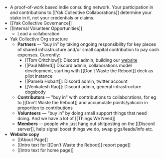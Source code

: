 - A proof-of-work based indie consulting network. Your participation in and contributions to [[Yak Collective Collaborations]] determine your stake in it, not your credentials or claims.
- [[Yak Collective Governance]]
- [[Internal Volunteer Opportunities]]
    - Lead a collaboration
- Yak Collective Org structure
    - **Partners** -- "buy in" by taking ongoing responsibility for key pieces of shared infrastructure and/or small capital contribution to pay cash expenses. Currently:
        - [[Tom Critchlow]]: Discord admin, building our [website](https://yakcollective.org)
        - [[Paul Millerd]] Discord admin, collaborations model development, starting with [[Don’t Waste the Reboot]] deck as pilot instance
        - [[Pamela Hobart]]: Discord admin, twitter account
        - [[Venkatesh Rao]]: Discord admin, general infrastructure dogsbody
    - **Contributors** -- "buy in" with contributions to collaborations, for eg to [[Don’t Waste the Reboot]] and accumulate points/yakcoin in proportion to contributions
    - **Volunteers** — “buy in” by doing small support things that need doing. And we have a lot of [[Things We Need]]
    - **Members** -- people who just hang out shitposting on the [[Discord server]], help signal boost things we do, swap gigs/leads/info etc.
- **Website copy**
    - [[About Page]]
    - [[Intro text for [[Don’t Waste the Reboot]] report page]]
    - [[Intro text for home page]]
